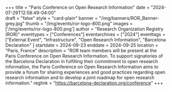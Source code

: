 +++
title = "Paris Conference on Open Research Information" 
date = "2024-07-29T12:58:49-04:00"  
draft = "false" 
style = "card-plain" 
banner = "/img/banners/ROR_Banner-grey.jpg" 
thumb = "/img/events/ror-logo-800.png" 
images = ['/img/events/ror-logo-800.png']
author = "Research Organization Registry (ROR)" 
eventtypes = ["Conferences"]
eventarchives = ["2024"]
eventtags = ["External Event", "Infrastructure", "Open Research Information", "Barcelona Declaration" ]
startdate = 2024-09-23
enddate = 2024-09-25
location = "Paris, France"
description = "ROR team members will be present at the Paris Conference on Open Research Information. To support signatories of the Barcelona Declaration in fulfilling their commitment to open research information, the Paris Conference on Open Research Information aims to provide a forum for sharing experiences and good practices regarding open research information and to develop a joint roadmap for open research information."
reglink = "https://barcelona-declaration.org/conference"
+++


<!-- Post-event content template

## Materials 

- [Slides from event]()

<iframe src=""></iframe>

---

## Recording 

{{< youtube id="" >}}

--- 

--> 

